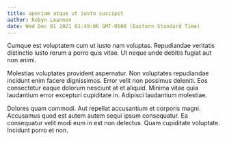 ```yaml
---
title: aperiam atque ut iusto suscipit
author: Robyn Leannon
date: Wed Dec 01 2021 01:49:06 GMT-0500 (Eastern Standard Time)
---
```

Cumque est voluptatem cum ut iusto nam voluptas. Repudiandae veritatis distinctio iusto rerum a porro quis vitae. Ut neque unde debitis fugiat aut non animi.

 Molestias voluptates provident aspernatur. Non voluptates repudiandae incidunt enim facere dignissimos. Error velit non possimus deleniti. Eos consectetur eaque dolorum nesciunt at et aliquid. Minima vitae quia laudantium error excepturi cupiditate in. Adipisci laudantium molestiae.

 Dolores quam commodi. Aut repellat accusantium et corporis magni. Accusamus quod est autem autem sequi ipsum consequatur. Ea consequatur velit modi eum in est non delectus. Quam cupiditate voluptate. Incidunt porro et non.